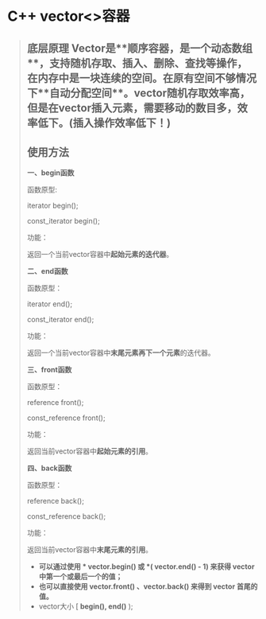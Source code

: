 # C++ vector<>容器

><h2>底层原理
>Vector是**顺序容器，是一个动态数组**，支持随机存取、插入、删除、查找等操作，在内存中是一块连续的空间。在原有空间不够情况下**自动分配空间**。vector随机存取效率高，但是在vector插入元素，需要移动的数目多，效率低下。(插入操作效率低下！)
>
><h2>使用方法</h2>
>
>**一、begin函数**
>
>函数原型:
>
>iterator begin();
>
>const_iterator begin();
>
>功能：
>
>返回一个当前vector容器中**起始元素的迭代器**。
>
> 
>
>**二、end函数**
>
>函数原型：
>
>iterator end();
>
>const_iterator end();
>
>功能：
>
>返回一个当前vector容器中**末尾元素再下一个元素**的迭代器。
>
> 
>
>**三、front函数**
>
>函数原型：
>
>reference front();
>
>const_reference front();
>
>功能：
>
>返回当前vector容器中**起始元素的引用**。
>
> 
>
>**四、back函数**
>
>函数原型：
>
>reference back();
>
>const_reference back();
>
>功能：
>
>返回当前vector容器中**末尾元素的引用**。
>
>- **可以通过使用 \* vector.begin() 或 \*( vector.end() - 1) 来获得 vector 中第一个或最后一个的值；**
>- **也可以直接使用 vector.front() 、vector.back() 来得到 vector 首尾的值。**
>- vector大小  [  **begin(), end()**  );